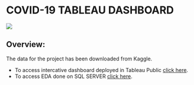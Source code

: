 # COVID-19 TABLEAU DASHBOARD
![](https://github.com/N-I-TI-N/PortfolioProjects/blob/main/COVID-19(EDA%2BDashboard)/Covid-19%20Dashboard.png)

## Overview:
The data for the project has been downloaded from Kaggle.

- To access intercative dashboard deployed in Tableau Public [click here](https://public.tableau.com/app/profile/nitin.verma1940/viz/Covid-19Dashboard_16901531572430/Dashboard1?publish=yes).
- To access EDA done on SQL SERVER [click here](https://github.com/N-I-TI-N/PortfolioProjects/blob/main/COVID-19(EDA%2BDashboard)/COVID_data_EDA.sql).
